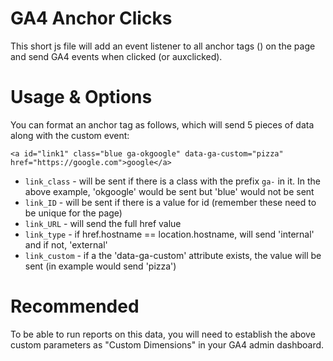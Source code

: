 # GA4 Anchor Clicks

This short js file will add an event listener to all anchor tags (<a>) on the page and send GA4 events when clicked (or auxclicked).

# Usage & Options

You can format an anchor tag as follows, which will send 5 pieces of data along with the custom event:
```
<a id="link1" class="blue ga-okgoogle" data-ga-custom="pizza" href="https://google.com">google</a>
```
* `link_class` - will be sent if there is a class with the prefix `ga-` in it. In the above example, 'okgoogle' would be sent but 'blue' would not be sent
* `link_ID` - will be sent if there is a value for id (remember these need to be unique for the page)
* `link_URL` - will send the full href value
* `link_type` - if href.hostname == location.hostname, will send 'internal' and if not, 'external'
* `link_custom` - if a the 'data-ga-custom' attribute exists, the value will be sent (in example would send 'pizza')

# Recommended

To be able to run reports on this data, you will need to establish the above custom parameters as "Custom Dimensions" in your GA4 admin dashboard.

